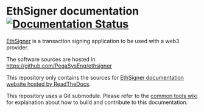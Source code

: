 # EthSigner documentation [![Documentation Status](https://readthedocs.org/projects/ethsigner/badge/?version=stable)](https://docs.ethsigner.pegasys.tech/en/stable/?badge=stable)

[EthSigner] is a transaction signing application to be used with a web3 provider.

The software sources are hosted in https://github.com/PegaSysEng/ethsigner

This repository only contains the sources for [EthSigner documentation website hosted by ReadTheDocs].

This repository uses a Git submodule. Please refer to the [common tools wiki] for explanation about
how to build and contribute to this documentation.

[EthSigner]: https://github.com/PegaSysEng/ethsigner
[common tools wiki]: https://github.com/PegaSysEng/doc.common/wiki
[EthSigner documentation website hosted by ReadTheDocs]: https://docs.ethsigner.pegasys.tech/
